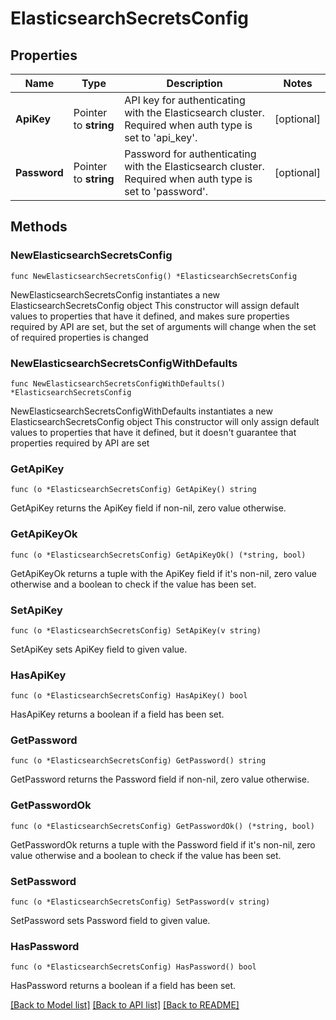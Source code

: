 # ElasticsearchSecretsConfig

## Properties

Name | Type | Description | Notes
------------ | ------------- | ------------- | -------------
**ApiKey** | Pointer to **string** | API key for authenticating with the Elasticsearch cluster. Required when auth type is set to &#39;api_key&#39;. | [optional] 
**Password** | Pointer to **string** | Password for authenticating with the Elasticsearch cluster. Required when auth type is set to &#39;password&#39;. | [optional] 

## Methods

### NewElasticsearchSecretsConfig

`func NewElasticsearchSecretsConfig() *ElasticsearchSecretsConfig`

NewElasticsearchSecretsConfig instantiates a new ElasticsearchSecretsConfig object
This constructor will assign default values to properties that have it defined,
and makes sure properties required by API are set, but the set of arguments
will change when the set of required properties is changed

### NewElasticsearchSecretsConfigWithDefaults

`func NewElasticsearchSecretsConfigWithDefaults() *ElasticsearchSecretsConfig`

NewElasticsearchSecretsConfigWithDefaults instantiates a new ElasticsearchSecretsConfig object
This constructor will only assign default values to properties that have it defined,
but it doesn't guarantee that properties required by API are set

### GetApiKey

`func (o *ElasticsearchSecretsConfig) GetApiKey() string`

GetApiKey returns the ApiKey field if non-nil, zero value otherwise.

### GetApiKeyOk

`func (o *ElasticsearchSecretsConfig) GetApiKeyOk() (*string, bool)`

GetApiKeyOk returns a tuple with the ApiKey field if it's non-nil, zero value otherwise
and a boolean to check if the value has been set.

### SetApiKey

`func (o *ElasticsearchSecretsConfig) SetApiKey(v string)`

SetApiKey sets ApiKey field to given value.

### HasApiKey

`func (o *ElasticsearchSecretsConfig) HasApiKey() bool`

HasApiKey returns a boolean if a field has been set.

### GetPassword

`func (o *ElasticsearchSecretsConfig) GetPassword() string`

GetPassword returns the Password field if non-nil, zero value otherwise.

### GetPasswordOk

`func (o *ElasticsearchSecretsConfig) GetPasswordOk() (*string, bool)`

GetPasswordOk returns a tuple with the Password field if it's non-nil, zero value otherwise
and a boolean to check if the value has been set.

### SetPassword

`func (o *ElasticsearchSecretsConfig) SetPassword(v string)`

SetPassword sets Password field to given value.

### HasPassword

`func (o *ElasticsearchSecretsConfig) HasPassword() bool`

HasPassword returns a boolean if a field has been set.


[[Back to Model list]](../README.md#documentation-for-models) [[Back to API list]](../README.md#documentation-for-api-endpoints) [[Back to README]](../README.md)


